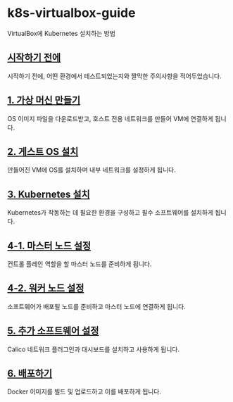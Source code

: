 # k8s-virtualbox-guide
VirtualBox에 Kubernetes 설치하는 방법

## [시작하기 전에](/guides/00-before-start.md)

시작하기 전에, 어떤 환경에서 테스트되었는지와 짤막한 주의사항을 적어두었습니다.

## [1. 가상 머신 만들기](/guides/01-creating-vms.md)

OS 이미지 파일을 다운로드받고, 호스트 전용 네트워크를 만들어 VM에 연결하게 됩니다.

## [2. 게스트 OS 설치](/guides/02-install-guest-os.md)

만들어진 VM에 OS를 설치하며 내부 네트워크를 설정하게 됩니다.

## [3. Kubernetes 설치](/guides/03-install-kubernetes.md)

Kubernetes가 작동하는 데 필요한 환경을 구성하고 필수 소프트웨어를 설치하게 됩니다.

## [4-1. 마스터 노드 설정](/guides/04-1-master-config.md)

컨트롤 플레인 역할을 할 마스터 노드를 준비하게 됩니다.

## [4-2. 워커 노드 설정](/guides/04-2-node-config.md)

소프트웨어가 배포될 노드를 준비하고 마스터 노드에 연결하게 됩니다.

## [5. 추가 소프트웨어 설정](/guides/05-additional-softwares.md)

Calico 네트워크 플러그인과 대시보드를 설치하고 사용하게 됩니다.

## [6. 배포하기](/guides/06-deploy.md)

Docker 이미지를 빌드 및 업로드하고 이를 배포하게 됩니다.
